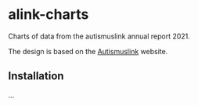 # alink-charts
Charts of data from the autismuslink annual report 2021.

The design is based on the [Autismuslink](https://autismuslink.ch) website.

## Installation
...
